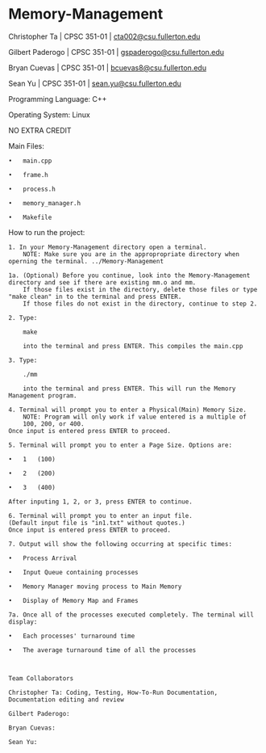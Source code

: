 # Memory-Management


Christopher Ta      |       CPSC 351-01       |       cta002@csu.fullerton.edu

Gilbert Paderogo    |       CPSC 351-01       |       gspaderogo@csu.fullerton.edu

Bryan Cuevas        |       CPSC 351-01       |       bcuevas8@csu.fullerton.edu

Sean Yu             |       CPSC 351-01       |       sean.yu@csu.fullerton.edu


Programming Language: C++

Operating System: Linux

NO EXTRA CREDIT

Main Files:

    •   main.cpp

    •   frame.h

    •   process.h

    •   memory_manager.h

    •   Makefile

How to run the project:

    1. In your Memory-Management directory open a terminal.
        NOTE: Make sure you are in the appropropriate directory when operning the terminal. ../Memory-Management

    1a. (Optional) Before you continue, look into the Memory-Management
    directory and see if there are existing mm.o and mm.
        If those files exist in the directory, delete those files or type "make clean" in to the terminal and press ENTER.
        If those files do not exist in the directory, continue to step 2.

    2. Type: 
    
        make

        into the terminal and press ENTER. This compiles the main.cpp

    3. Type:

        ./mm

        into the terminal and press ENTER. This will run the Memory Management program.

    4. Terminal will prompt you to enter a Physical(Main) Memory Size.
        NOTE: Program will only work if value entered is a multiple of
        100, 200, or 400.
    Once input is entered press ENTER to proceed.

    5. Terminal will prompt you to enter a Page Size. Options are:

    •   1   (100)

    •   2   (200)

    •   3   (400)

    After inputing 1, 2, or 3, press ENTER to continue.

    6. Terminal will prompt you to enter an input file.
    (Default input file is "in1.txt" without quotes.)
    Once input is entered press ENTER to proceed.

    7. Output will show the following occurring at specific times:

    •   Process Arrival

    •   Input Queue containing processes

    •   Memory Manager moving process to Main Memory

    •   Display of Memory Map and Frames

    7a. Once all of the processes executed completely. The terminal will
    display:

    •   Each processes' turnaround time

    •   The average turnaround time of all the processes



    Team Collaborators

    Christopher Ta: Coding, Testing, How-To-Run Documentation, Documentation editing and review

    Gilbert Paderogo:

    Bryan Cuevas:

    Sean Yu: